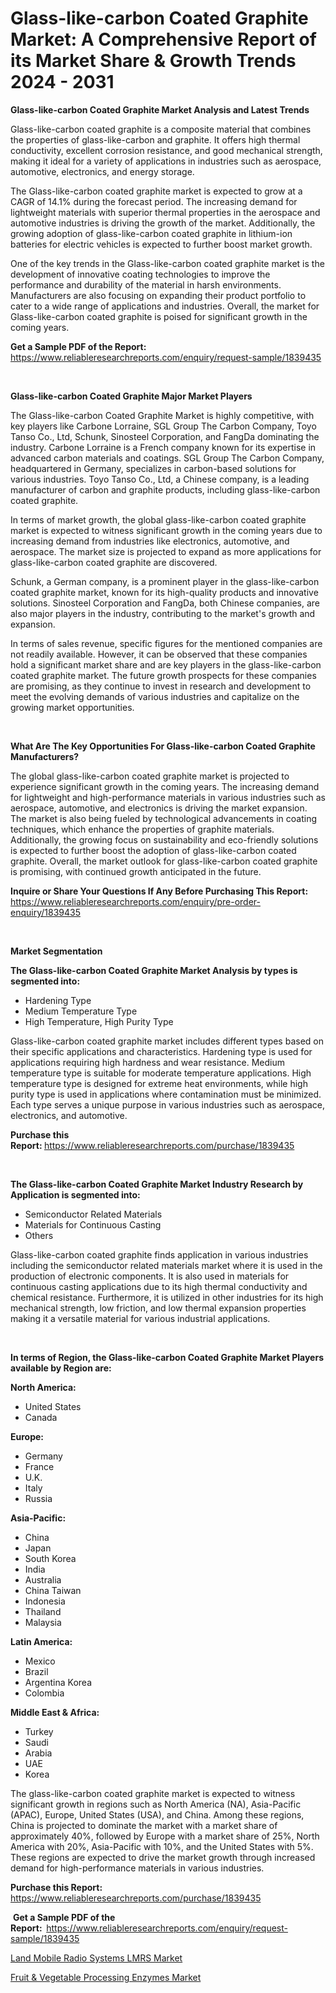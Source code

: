 <p><h1>Glass-like-carbon Coated Graphite Market: A Comprehensive Report of its Market Share & Growth Trends 2024 - 2031</h1></p><p><strong>Glass-like-carbon Coated Graphite Market Analysis and Latest Trends</strong></p>
<p><p>Glass-like-carbon coated graphite is a composite material that combines the properties of glass-like-carbon and graphite. It offers high thermal conductivity, excellent corrosion resistance, and good mechanical strength, making it ideal for a variety of applications in industries such as aerospace, automotive, electronics, and energy storage.</p><p>The Glass-like-carbon coated graphite market is expected to grow at a CAGR of 14.1% during the forecast period. The increasing demand for lightweight materials with superior thermal properties in the aerospace and automotive industries is driving the growth of the market. Additionally, the growing adoption of glass-like-carbon coated graphite in lithium-ion batteries for electric vehicles is expected to further boost market growth.</p><p>One of the key trends in the Glass-like-carbon coated graphite market is the development of innovative coating technologies to improve the performance and durability of the material in harsh environments. Manufacturers are also focusing on expanding their product portfolio to cater to a wide range of applications and industries. Overall, the market for Glass-like-carbon coated graphite is poised for significant growth in the coming years.</p></p>
<p><strong>Get a Sample PDF of the Report:&nbsp;</strong> <a href="https://www.reliableresearchreports.com/enquiry/request-sample/1839435">https://www.reliableresearchreports.com/enquiry/request-sample/1839435</a></p>
<p>&nbsp;</p>
<p><strong>Glass-like-carbon Coated Graphite Major Market Players</strong></p>
<p><p>The Glass-like-carbon Coated Graphite Market is highly competitive, with key players like Carbone Lorraine, SGL Group The Carbon Company, Toyo Tanso Co., Ltd, Schunk, Sinosteel Corporation, and FangDa dominating the industry. Carbone Lorraine is a French company known for its expertise in advanced carbon materials and coatings. SGL Group The Carbon Company, headquartered in Germany, specializes in carbon-based solutions for various industries. Toyo Tanso Co., Ltd, a Chinese company, is a leading manufacturer of carbon and graphite products, including glass-like-carbon coated graphite.</p><p>In terms of market growth, the global glass-like-carbon coated graphite market is expected to witness significant growth in the coming years due to increasing demand from industries like electronics, automotive, and aerospace. The market size is projected to expand as more applications for glass-like-carbon coated graphite are discovered.</p><p>Schunk, a German company, is a prominent player in the glass-like-carbon coated graphite market, known for its high-quality products and innovative solutions. Sinosteel Corporation and FangDa, both Chinese companies, are also major players in the industry, contributing to the market's growth and expansion.</p><p>In terms of sales revenue, specific figures for the mentioned companies are not readily available. However, it can be observed that these companies hold a significant market share and are key players in the glass-like-carbon coated graphite market. The future growth prospects for these companies are promising, as they continue to invest in research and development to meet the evolving demands of various industries and capitalize on the growing market opportunities.</p></p>
<p>&nbsp;</p>
<p><strong>What Are The Key Opportunities For Glass-like-carbon Coated Graphite Manufacturers?</strong></p>
<p><p>The global glass-like-carbon coated graphite market is projected to experience significant growth in the coming years. The increasing demand for lightweight and high-performance materials in various industries such as aerospace, automotive, and electronics is driving the market expansion. The market is also being fueled by technological advancements in coating techniques, which enhance the properties of graphite materials. Additionally, the growing focus on sustainability and eco-friendly solutions is expected to further boost the adoption of glass-like-carbon coated graphite. Overall, the market outlook for glass-like-carbon coated graphite is promising, with continued growth anticipated in the future.</p></p>
<p><strong>Inquire or Share Your Questions If Any Before Purchasing This Report:</strong> <a href="https://www.reliableresearchreports.com/enquiry/pre-order-enquiry/1839435">https://www.reliableresearchreports.com/enquiry/pre-order-enquiry/1839435</a></p>
<p>&nbsp;</p>
<p><strong>Market Segmentation</strong></p>
<p><strong>The Glass-like-carbon Coated Graphite Market Analysis by types is segmented into:</strong></p>
<p><ul><li>Hardening Type</li><li>Medium Temperature Type</li><li>High Temperature, High Purity Type</li></ul></p>
<p><p>Glass-like-carbon coated graphite market includes different types based on their specific applications and characteristics. Hardening type is used for applications requiring high hardness and wear resistance. Medium temperature type is suitable for moderate temperature applications. High temperature type is designed for extreme heat environments, while high purity type is used in applications where contamination must be minimized. Each type serves a unique purpose in various industries such as aerospace, electronics, and automotive.</p></p>
<p><strong>Purchase this Report:&nbsp;</strong><a href="https://www.reliableresearchreports.com/purchase/1839435">https://www.reliableresearchreports.com/purchase/1839435</a></p>
<p>&nbsp;</p>
<p><strong>The Glass-like-carbon Coated Graphite Market Industry Research by Application is segmented into:</strong></p>
<p><ul><li>Semiconductor Related Materials</li><li>Materials for Continuous Casting</li><li>Others</li></ul></p>
<p><p>Glass-like-carbon coated graphite finds application in various industries including the semiconductor related materials market where it is used in the production of electronic components. It is also used in materials for continuous casting applications due to its high thermal conductivity and chemical resistance. Furthermore, it is utilized in other industries for its high mechanical strength, low friction, and low thermal expansion properties making it a versatile material for various industrial applications.</p></p>
<p>&nbsp;</p>
<p><strong>In terms of Region, the Glass-like-carbon Coated Graphite Market Players available by Region are:</strong></p>
<p>
    <p> <strong> North America: </strong>
        <ul>
            <li>United States</li>
            <li>Canada</li>
        </ul>
        </p> 
    <p> <strong> Europe: </strong>
        <ul>
            <li>Germany</li>
            <li>France</li>
            <li>U.K.</li>
            <li>Italy</li>
            <li>Russia</li>
        </ul>
        </p> 
    <p> <strong> Asia-Pacific: </strong>
        <ul>
            <li>China</li>
            <li>Japan</li>
            <li>South Korea</li>
            <li>India</li>
            <li>Australia</li>
            <li>China Taiwan</li>
            <li>Indonesia</li>
            <li>Thailand</li>
            <li>Malaysia</li>
        </ul>
        </p> 
    <p> <strong> Latin America: </strong>
        <ul>
            <li>Mexico</li>
            <li>Brazil</li>
            <li>Argentina Korea</li>
            <li>Colombia</li>
        </ul>
        </p> 
    <p> <strong> Middle East & Africa: </strong>
        <ul>
            <li>Turkey</li>
            <li>Saudi</li>
            <li>Arabia</li>
            <li>UAE</li>
            <li>Korea</li>
        </ul>
    </p>
    </p>
<p><p>The glass-like-carbon coated graphite market is expected to witness significant growth in regions such as North America (NA), Asia-Pacific (APAC), Europe, United States (USA), and China. Among these regions, China is projected to dominate the market with a market share of approximately 40%, followed by Europe with a market share of 25%, North America with 20%, Asia-Pacific with 10%, and the United States with 5%. These regions are expected to drive the market growth through increased demand for high-performance materials in various industries.</p></p>
<p><strong>Purchase this Report: </strong><a href="https://www.reliableresearchreports.com/purchase/1839435">https://www.reliableresearchreports.com/purchase/1839435</a></p>
<p>&nbsp;<strong>Get a Sample PDF of the Report:&nbsp;&nbsp;</strong><a href="https://www.reliableresearchreports.com/enquiry/request-sample/1839435">https://www.reliableresearchreports.com/enquiry/request-sample/1839435</a></p>
<p><strong></strong></p>
<p><p><a href="https://glittery-fuchsia-86a.notion.site/Land-Mobile-Radio-Systems-LMRS-Market-Size-2024-2031-Global-Industrial-Analysis-Key-Geographical--e9715625d2e4420ba7518b4caba3c7e7">Land Mobile Radio Systems LMRS Market</a></p><p><a href="https://view.publitas.com/reportprime-1/fruit-vegetable-processing-enzymes-market-research-report-forecasted-for-period-from-2024-2031-by-market-type-market-application-and-region/">Fruit & Vegetable Processing Enzymes Market</a></p></p>
